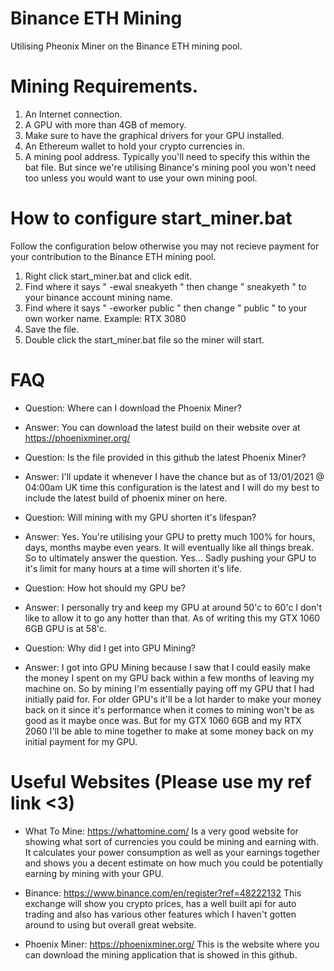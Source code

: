 # Binance ETH Mining
Utilising Pheonix Miner on the Binance ETH mining pool.

# Mining Requirements.

1. An Internet connection.
2. A GPU with more than 4GB of memory.
3. Make sure to have the graphical drivers for your GPU installed.
4. An Ethereum wallet to hold your crypto currencies in.
5. A mining pool address. Typically you'll need to specify this within the bat file. 
But since we're utilising Binance's mining pool you won't need too unless you would
want to use your own mining pool.

# How to configure start_miner.bat
Follow the configuration below otherwise you may not recieve payment for your contribution to the Binance ETH mining pool.

1. Right click start_miner.bat and click edit.
2. Find where it says " -ewal sneakyeth " then change " sneakyeth " to your binance account mining name.
3. Find where it says " -eworker public " then change " public " to your own worker name. Example: RTX 3080
4. Save the file.
5. Double click the start_miner.bat file so the miner will start.

# FAQ

- Question: Where can I download the Phoenix Miner?
- Answer: You can download the latest build on their website over at https://phoenixminer.org/

- Question: Is the file provided in this github the latest Phoenix Miner?
- Answer: I'll update it whenever I have the chance but as of 13/01/2021 @ 04:00am UK time this configuration is the latest and I will do my best to include the latest build of phoenix miner on here.

- Question: Will mining with my GPU shorten it's lifespan?
- Answer: Yes. You're utilising your GPU to pretty much 100% for hours, days, months maybe even years. It will eventually like all things break. So to ultimately answer the question. Yes... Sadly pushing your GPU to it's limit for many hours at a time will shorten it's life.

- Question: How hot should my GPU be?
- Answer: I personally try and keep my GPU at around 50'c to 60'c I don't like to allow it to go any hotter than that. As of writing this my GTX 1060 6GB GPU is at 58'c.

- Question: Why did I get into GPU Mining?
- Answer: I got into GPU Mining because I saw that I could easily make the money I spent on my GPU back within a few months of leaving my machine on. So by mining I'm essentially paying off my GPU that I had initially paid for. For older GPU's it'll be a lot harder to make your money back on it since it's performance when it comes to mining won't be as good as it maybe once was. But for my GTX 1060 6GB and my RTX 2060 I'll be able to mine together to make at some money back on my initial payment for my GPU.

# Useful Websites (Please use my ref link <3)

- What To Mine: https://whattomine.com/ Is a very good website for showing what sort of currencies you could be mining and earning with. It calculates your power consumption as well as your earnings together and shows you a decent estimate on how much you could be potentially earning by mining with your GPU.

- Binance: https://www.binance.com/en/register?ref=48222132 This exchange will show you crypto prices, has a well built api for auto trading and also has various other features which I haven't gotten around to using but overall great website.

- Phoenix Miner: https://phoenixminer.org/ This is the website where you can download the mining application that is showed in this github.
